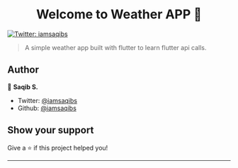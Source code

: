 <h1 align="center">Welcome to Weather APP 👋</h1>
<p>
  <a href="https://twitter.com/iamsaqibs">
    <img alt="Twitter: iamsaqibs" src="https://img.shields.io/twitter/follow/iamsaqibs.svg?style=social" target="_blank" />
  </a>
</p>

> A simple weather app built with flutter to learn flutter api calls.

## Author

👤 **Saqib S.**

* Twitter: [@iamsaqibs](https://twitter.com/iamsaqibs)
* Github: [@iamsaqibs](https://github.com/iamsaqibs)

## Show your support

Give a ⭐️ if this project helped you!

***